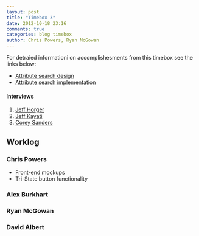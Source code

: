 ```yaml
---
layout: post
title: "Timebox 3"
date: 2012-10-18 23:16
comments: true
categories: blog timebox
author: Chris Powers, Ryan McGowan
---
```


For detraied informationi on accomplishesments from this timebox see the links
below:

*   [Attribute search design](/blog/2012/10/18/interface-design/)
*   [Attribute search implementation](/blog/2012/10/16/interface-implementation/)

#### Interviews

1.  [Jeff Horger]()
2.  [Jeff Kayati]()
3.  [Corey Sanders]()


## Worklog

### Chris Powers

*   Front-end mockups
*   Tri-State button functionality

### Alex Burkhart

### Ryan McGowan

### David Albert

